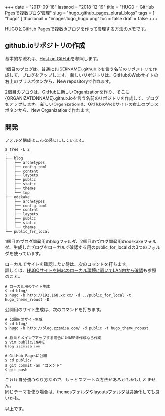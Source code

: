 +++
date = "2017-09-18"
lastmod = "2018-12-19"
title = "HUGO + GitHub Pgesで複数ブログ管理"
slug = "hugo_github_pages_plural_blogs"
tags = [
  "hugo"
]
thumbnail = "images/logo_hugo.png"
toc = false
draft = false
+++

HUGOとGitHub Pagesで複数のブログを作って管理する方法のメモです。

## github.ioリポジトリの作成

基本的な流れは、[Host on GitHub](http://gohugo.io/hosting-and-deployment/hosting-on-github/)を参照します。

1個目のブログは、普通に{USERNAME}.github.ioを言う名前のリポジトリを作成して、ブログをアップします。
新しいリポジトリは、GitHubのWebサイトの右上のプラスボタンから、New repositoryで作れます。

2個目のブログは、GitHubに新しいOrganizationを作り、そこに{ORGANIZATIONNAME}.github.ioを言う名前のリポジトリを作成して、ブログをアップします。
新しいOrganizationは、GitHubのWebサイトの右上のプラスボタンから、New Organizationで作れます。


## 開発

フォルダ構成はこんな感じにしています。

```
$ tree -L 2
.
├── blog
│   ├── archetypes
│   ├── config.toml
│   ├── content
│   ├── layouts
│   ├── public
│   ├── static
│   ├── themes
│   └── tmp
├── odekake
│   ├── archetypes
│   ├── config.toml
│   ├── content
│   ├── layouts
│   ├── public
│   ├── static
│   └── themes
└── public_for_local
```

1個目のブログ開発用のblogフォルダ、2個目のブログ開発用のodekakeフォルダ、生成したブログをローカルで確認する用のpublic_for_localｄの3つのフォルダを使っています。

ローカルでサイトを確認したい時は、次のコマンドを打ちます。  
詳しくは、[HUGOサイトをMacのローカル環境に置いてLAN内から確認](/access_to_local_hugo_blog/)も参照のこと。

```
# ローカル用のサイト生成
$ cd blog/
$ hugo -b http://192.168.xx.xx/ -d ../public_for_local -t hugo_theme_robust -D
```

公開用のサイト生成は、次のコマンドを打ちます。
```
# 公開用のサイト生成
$ cd blog/
$ hugo -b http://blog.zzzmisa.com/ -d public -t hugo_theme_robust

# 独自ドメインでアップする場合にCNAME未作成なら作成
$ vim public/CNAME 
blog.zzzmisa.com

# GitHub Pagesに公開
$ cd public/
$ git commit -am "コメント"
$ git push

```

これは自分流のやり方なので、もっとスマートな方法があるかもかもしれません。  
同じテーマを使う場合は、themesフォルダやlayoutsフォルダは共通化しても良いかも。  

以上です。
